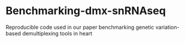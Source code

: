 # Benchmarking-dmx-snRNAseq
Reproducible code used in our paper benchmarking genetic variation-based demultiplexing tools in heart
